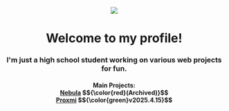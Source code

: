 <p align="center"><img src="https://github.com/nurology1/profile-readme/blob/main/profile256.png"></p>

<div align="center">
  <h1>Welcome to my profile!</h1>
  <h3>I'm just a high school student working on various web projects for fun.</h3>

  <h4>
    Main Projects: <br> 
    <a href="https://github.com/nurology1/Nebula">Nebula</a> $${\color{red}(Archived)}$$ <br> 
    <a href="https://github.com/nurology1/Proxmi">Proxmi</a> $${\color{green}v2025.4.15}$$
  </h4>
</div>
